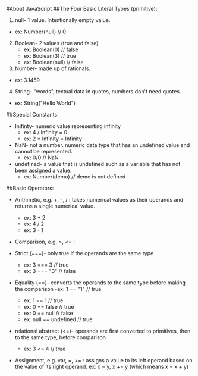 #About JavaScript
##The Four Basic Literal Types (primitive):
1. null- 1 value. Intentionally empty value. 
  - ex: Number(null) // 0
2. Boolean- 2 values (true and false)
   - ex: Boolean(0) // false
   - ex: Boolean(3) // true
   - ex: Boolean(null) // false
3. Number- made up of rationals.
  - ex: 3.1459
4. String- "words", textual data in quotes, numbers don't need quotes.
  - ex: String("Hello World")

##Special Constants:
- Inifinty- numeric value representing infinity
  - ex: 4 / Infinity = 0
  - ex: 2 * Infinity = Infinity
- NaN- not a number. numeric data type that has an undefined value and cannot be represented.
  - ex: 0/0 // NaN
- undefined- a value that is undefined such as a variable that has not been assigned a value.
  - ex: Number(demo) // demo is not defined

##Basic Operators:
- Arithmetic, e.g. +, -, / : takes numerical values as their operands and returns a single numerical value.
  - ex: 3 + 2
  - ex: 4 / 2
  - ex: 3 - 1

- Comparison, e.g. >, <= :
 - Strict (===)- only true if the operands are the same type
   - ex: 3 === 3 // true
    - ex: 3 === "3" // false
 - Equality (==)- converts the operands to the same type before making the comparison
   -ex: 1 == "1" // true
    - ex: 1 == 1 // true
    - ex: 0 == false // true
    - ex: 0 == null // false
    - ex: null == undefined // true
 - relational abstract (<=)- operands are first converted to primitives, then to the same type, before comparison
   - ex: 3 <= 4 // true

- Assignment, e.g. var, =, += : assigns a value to its left operand based on the value of its right operand.
  ex: x = y, x += y (which means x = x + y)
